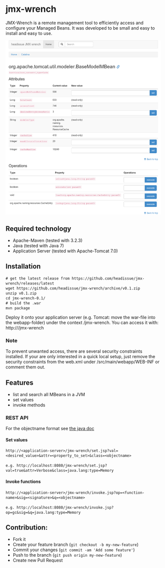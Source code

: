 # jmx-wrench

JMX-Wrench is a remote management tool to efficiently access and configure your Managed Beans. It was developed to be small and easy to install and easy to use.

![ScreenShot](detailScreen.png)

## Required technology

* Apache-Maven (tested with 3.2.3)
* Java (tested with Java 7)
* Application Server (tested with Apache-Tomcat 7.0)

## Installation


    # get the latest release from https://github.com/headissue/jmx-wrench/releases/latest
    wget https://github.com/headissue/jmx-wrench/archive/v0.1.zip
    unzip v0.1.zip
    cd jmx-wrench-0.1/ 
    # build the .war
    mvn package

Deploy it onto your application server (e.g. Tomcat: move the war-file into the webapp-folder) under the context /jmx-wrench.
You can access it with: http://<application-server>/jmx-wrench

### Note

To prevent unwanted access, there are several security constraints installed.
If your are only interested in a quick local setup, just remove the security constraints from the web.xml under /src/main/webapp/WEB-INF or comment them out.

## Features

* list and search all MBeans in a JVM
* set values
* invoke methods

### REST API

For the objectname format see [the java doc](http://docs.oracle.com/javase/7/docs/api/javax/management/ObjectName.html)

#### Set values

    http://<application-server>/jmx-wrench/set.jsp?val=<desired_value>&attr=<property_to_set>&class=<objectname>
    
    e.g. http://localhost:8080/jmx-wrench/set.jsp?val=true&attr=Verbose&class=java.lang:type=Memory
    

#### Invoke functions

    http://<application-server>/jmx-wrench/invoke.jsp?op=<function-name>&sig=<signature>&q=<objectname>
    
    e.g. http://localhost:8080/jmx-wrench/invoke.jsp?op=gc&sig=&q=java.lang:type=Memory


## Contribution:

* Fork it
* Create your feature branch (`git checkout -b my-new-feature`)
* Commit your changes (`git commit -am 'Add some feature'`)
* Push to the branch (`git push origin my-new-feature`)
* Create new Pull Request
